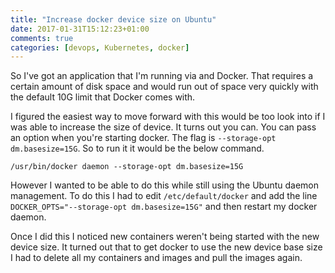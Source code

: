 ```yaml
---
title: "Increase docker device size on Ubuntu"
date: 2017-01-31T15:12:23+01:00
comments: true
categories: [devops, Kubernetes, docker]
---
```

So I've got an application that I'm running via  and Docker. That requires a certain amount of disk space and would run out of space very quickly with the default 10G limit that Docker comes with.

<!--more-->

I figured the easiest way to move forward with this would be too look into if I was able to increase the size of device. It turns out you can. You can pass an option when you're starting docker. The flag is `--storage-opt dm.basesize=15G`. So to run it it would be the below command.

`/usr/bin/docker daemon --storage-opt dm.basesize=15G`

However I wanted to be able to do this while still using the Ubuntu daemon management. To do this I had to edit `/etc/default/docker` and add the line `DOCKER_OPTS="--storage-opt dm.basesize=15G"` and then restart my docker daemon.

Once I did this I noticed new containers weren't being started with the new device size. It turned out that to get docker to use the new device base size I had to delete all my containers and images and pull the images again.
